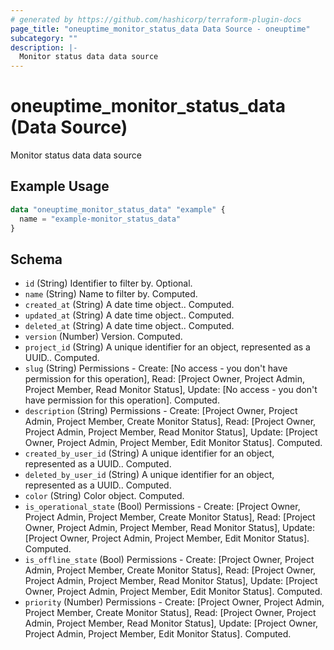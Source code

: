 ```yaml
---
# generated by https://github.com/hashicorp/terraform-plugin-docs
page_title: "oneuptime_monitor_status_data Data Source - oneuptime"
subcategory: ""
description: |-
  Monitor status data data source
---
```


# oneuptime_monitor_status_data (Data Source)

Monitor status data data source

## Example Usage

```terraform
data "oneuptime_monitor_status_data" "example" {
  name = "example-monitor_status_data"
}
```

## Schema

- `id` (String) Identifier to filter by. Optional.
- `name` (String) Name to filter by. Computed.
- `created_at` (String) A date time object.. Computed.
- `updated_at` (String) A date time object.. Computed.
- `deleted_at` (String) A date time object.. Computed.
- `version` (Number) Version. Computed.
- `project_id` (String) A unique identifier for an object, represented as a UUID.. Computed.
- `slug` (String) Permissions - Create: [No access - you don't have permission for this operation], Read: [Project Owner, Project Admin, Project Member, Read Monitor Status], Update: [No access - you don't have permission for this operation]. Computed.
- `description` (String) Permissions - Create: [Project Owner, Project Admin, Project Member, Create Monitor Status], Read: [Project Owner, Project Admin, Project Member, Read Monitor Status], Update: [Project Owner, Project Admin, Project Member, Edit Monitor Status]. Computed.
- `created_by_user_id` (String) A unique identifier for an object, represented as a UUID.. Computed.
- `deleted_by_user_id` (String) A unique identifier for an object, represented as a UUID.. Computed.
- `color` (String) Color object. Computed.
- `is_operational_state` (Bool) Permissions - Create: [Project Owner, Project Admin, Project Member, Create Monitor Status], Read: [Project Owner, Project Admin, Project Member, Read Monitor Status], Update: [Project Owner, Project Admin, Project Member, Edit Monitor Status]. Computed.
- `is_offline_state` (Bool) Permissions - Create: [Project Owner, Project Admin, Project Member, Create Monitor Status], Read: [Project Owner, Project Admin, Project Member, Read Monitor Status], Update: [Project Owner, Project Admin, Project Member, Edit Monitor Status]. Computed.
- `priority` (Number) Permissions - Create: [Project Owner, Project Admin, Project Member, Create Monitor Status], Read: [Project Owner, Project Admin, Project Member, Read Monitor Status], Update: [Project Owner, Project Admin, Project Member, Edit Monitor Status]. Computed.

